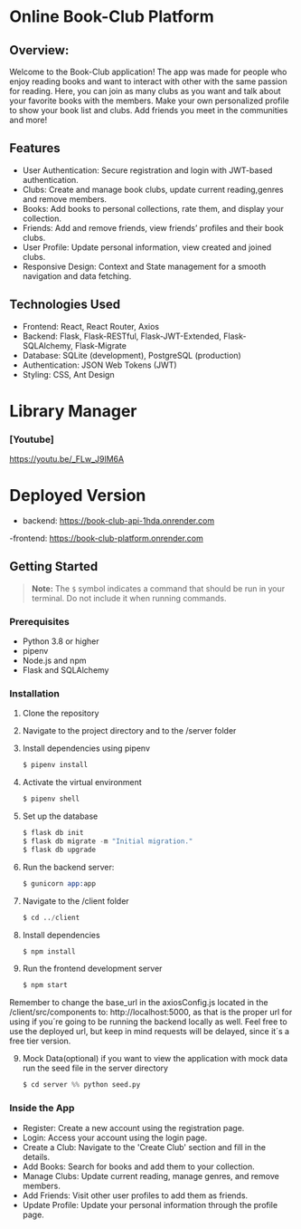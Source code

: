 # Online Book-Club Platform

## Overview:

Welcome to the Book-Club application! The app was made for people who enjoy reading books and want to interact with other with the same passion for reading. Here, you can join as many clubs as you want and talk about your favorite books with the members. Make your own personalized profile to show your book list and clubs. Add friends you meet in the communities and more!

## Features

- User Authentication: Secure registration and login with JWT-based authentication.
- Clubs: Create and manage book clubs, update current reading,genres and remove members.
- Books: Add books to personal collections, rate them, and display your collection.
- Friends: Add and remove friends, view friends’ profiles and their book clubs.
- User Profile: Update personal information, view created and joined clubs.
- Responsive Design: Context and State management for a smooth navigation and data fetching.


## Technologies Used
- Frontend: React, React Router, Axios
- Backend: Flask, Flask-RESTful, Flask-JWT-Extended, Flask-SQLAlchemy, Flask-Migrate
- Database: SQLite (development), PostgreSQL (production)
- Authentication: JSON Web Tokens (JWT)
- Styling: CSS, Ant Design


# Library Manager

### [Youtube]
https://youtu.be/_FLw_J9lM6A


# Deployed Version
- backend: 
https://book-club-api-1hda.onrender.com

-frontend: 
https://book-club-platform.onrender.com

## Getting Started

> **Note:** The `$` symbol indicates a command that should be run in your terminal. Do not include it when running commands.

### Prerequisites

- Python 3.8 or higher
- pipenv
- Node.js and npm
- Flask and SQLAlchemy

### Installation

1. Clone the repository

2. Navigate to the project directory and to the /server folder

3. Install dependencies using pipenv
    ```s
    $ pipenv install
    ```

4. Activate the virtual environment
    ```s
    $ pipenv shell
    ```

5.  Set up the database
    ```s
    $ flask db init
    $ flask db migrate -m "Initial migration."
    $ flask db upgrade
    ```

6. Run the backend server:
    ```s
    $ gunicorn app:app
    ```

6. Navigate to the /client folder
    ```s
    $ cd ../client
    ```

7. Install dependencies
    ```s
    $ npm install
    ```

8. Run the frontend development server
    ```s
    $ npm start
Remember to change the base_url in the axiosConfig.js located in the /client/src/components to: 
http://localhost:5000, as that is the proper url for using if you´re going to be running the backend
locally as well. Feel free to use the deployed url, but keep in mind requests will be delayed, since it´s a free tier version.

9. Mock Data(optional)
if you want to view the application with mock data run the seed file in the server directory

    ```s
    $ cd server %% python seed.py


### Inside the App

- Register: Create a new account using the registration page.
- Login: Access your account using the login page.
- Create a Club: Navigate to the 'Create Club' section and fill in the details.
- Add Books: Search for books and add them to your collection.
- Manage Clubs: Update current reading, manage genres, and remove members.
- Add Friends: Visit other user profiles to add them as friends.
- Update Profile: Update your personal information through the profile page.



        



